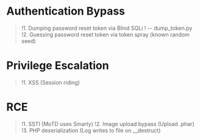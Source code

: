# Authentication Bypass
>!1. Dumping password reset token via Blind SQLi
>!	-- dump_token.py
>!2. Guessing password reset token via token spray (known random seed)

# Privilege Escalation
>!1. XSS (Session riding)

# RCE
>!1. SSTI (MoTD uses Smarty)
>!2. Image upload bypass (Upload .phar)
>!3. PHP deserialization (Log writes to file on __destruct)
